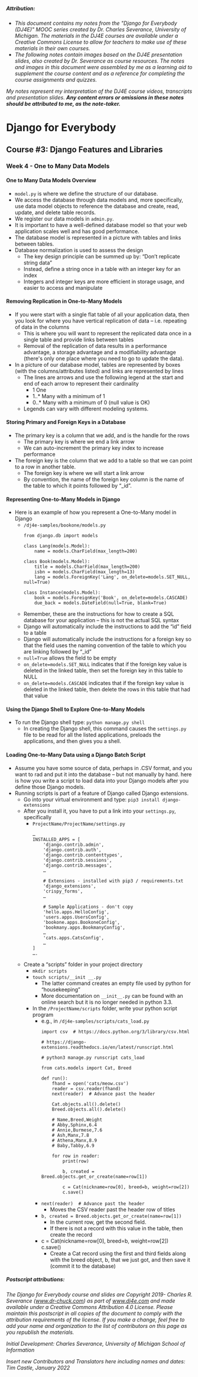 ##### **Attribution:**  
- *This document contains my notes from the "Django for Everybody (DJ4E)" MOOC series created by Dr. Charles Severance, University of Michigan. The materials in the DJ4E courses are available under a Creative Commons License to allow for teachers to make use of these materials in their own courses.*  
- *The following notes contain images based on the DJ4E presentation slides, also created by Dr. Severance as course resources. The notes and images in this document were assembled by me as a learning aid to supplement the course content and as a reference for completing the course assignments and quizzes.*

*My notes represent my interpretation of the DJ4E course videos, transcripts and presentation slides.* ***Any content errors or omissions in these notes should be attributed to me, as the note-taker.***



# Django for Everybody

## Course #3: Django Features and Libraries

### Week 4 - One to Many Data Models

#### One to Many Data Models Overview

-	`model.py` is where we define the structure of our database.
-	We access the database through data models and, more specifically, use data model objects to reference the database and create, read, update, and delete table records.
-	We register our data models in `admin.py`.
-	It is important to have a well-defined database model so that your web application scales well and has good performance.
-	The database model is represented in a picture with tables and links between tables.
-	Database normalization is used to assess the design
    -	The key design principle can be summed up by: “Don’t replicate string data”
    -	Instead, define a string once in a table with an integer key for an index
    -	Integers and integer keys are more efficient in storage usage, and easier to access and manipulate

#### Removing Replication in One-to-Many Models

-	If you were start with a single flat table of all your application data, then you look for where you have vertical replication of data – i.e. repeating of data in the columns
    -	This is where you will want to represent the replicated data once in a single table and provide links between tables
    -	Removal of the replication of data results in a performance advantage, a storage advantage and a modifiability advantage (there's only one place where you need to go to update the data).
-	In a picture of our database model, tables are represented by boxes (with the columns/attributes listed) and links are represented by lines
    -	The lines are arrows and use the following legend at the start and end of each arrow to represent their cardinality
        -	1		One
        -	1..* 	Many with a minimum of 1
        -	0..*	Many with a minimum of 0 (null value is OK)
    -	Legends can vary with different modeling systems.


#### Storing Primary and Foreign Keys in a Database

-	The primary key is a column that we add, and is the handle for the rows
    -	The primary key is where we end a link arrow
    -	We can auto-increment the primary key index to increase performance
-	The foreign key is the column that we add to a table so that we can point to a row in another table.
    -	The foreign key is where we will start a link arrow
    -	By convention, the name of the foreign key column is the name of the table to which it points followed by “_id”.


#### Representing One-to-Many Models in Django

-	Here is an example of how you represent a One-to-Many model in Django
    -	`/dj4e-samples/bookone/models.py`
        ```
        from django.db import models

        class Lang(models.Model):
            name = models.CharField(max_length=200)

        class Book(models.Model):
            title = models.CharField(max_length=200)
            isbn = models.CharField(max_length=13)
            lang = models.ForeignKey('Lang', on_delete=models.SET_NULL, null=True)

        class Instance(models.Model):
            book = models.ForeignKey('Book', on_delete=models.CASCADE)
            due_back = models.DateField(null=True, blank=True)
        ```
    -	Remember, these are the instructions for how to create a SQL database for your application – this is not the actual SQL syntax
    -	Django will automatically include the instructions to add the “id” field to a table
    -	Django will automatically include the instructions for a foreign key so that the field uses the naming convention of the table to which you are linking followed by “_id”
    -	`null=True`  allows the field to be empty
    -	`on_delete=models.SET_NULL` indicates that if the foreign key value is deleted in the linked table, then set the foreign key in this table to NULL
    -	`on_delete=models.CASCADE` indicates that if the foreign key value is deleted in the linked table, then delete the rows in this table that had that value


#### Using the Django Shell to Explore One-to-Many Models

-	To run the Django shell type: `python manage.py shell`
    -	In creating the Django shell, this command causes the `settings.py` file to be read for all the listed applications, preloads the applications, and then gives you a shell.


#### Loading One-to-Many Data using a Django Batch Script

-	Assume you have some source of data, perhaps in .CSV format, and you want to rad and put it into the database – but not manually by hand. here is how you write a script to load data into your Django models after you define those Django models.
-	Running scripts is part of a feature of Django called Django extensions.
    -	Go into your virtual environment and type: `pip3 install django-extensions`
    -	After you install it, you have to put a link into your `settings.py`, specifically
        -	`ProjectName/ProjectName/settings.py`
              ```
              …
              INSTALLED_APPS = [
                  'django.contrib.admin',
                  'django.contrib.auth',
                  'django.contrib.contenttypes',
                  'django.contrib.sessions',
                  'django.contrib.messages',
                  …

                  # Extensions - installed with pip3 / requirements.txt
                  'django_extensions',
                  'crispy_forms',  
                  …

                  # Sample Applications - don't copy
                  'hello.apps.HelloConfig',
                  'users.apps.UsersConfig',
                  'bookone.apps.BookoneConfig',
                  'bookmany.apps.BookmanyConfig',
                  …
                  'cats.apps.CatsConfig',
                  …
              ]
              ….
              ```
    -	Create a “scripts” folder in your project directory
        -	`mkdir scripts`
        -	`touch scripts/__init __.py`
            -	The latter command creates an empty file used by python for “housekeeping”
            -	More documentation on `__init__.py` can be found with an online search but it is no longer needed in python 3.3.
        -	In the `/ProjectName/scripts` folder, write your python script program
            -	e.g., in `/dj4e-samples/scripts/cats_load.py`
                ```
                import csv  # https://docs.python.org/3/library/csv.html

                # https://django-extensions.readthedocs.io/en/latest/runscript.html

                # python3 manage.py runscript cats_load

                from cats.models import Cat, Breed

                def run():
                    fhand = open('cats/meow.csv')
                    reader = csv.reader(fhand)
                    next(reader)  # Advance past the header

                    Cat.objects.all().delete()
                    Breed.objects.all().delete()

                    # Name,Breed,Weight
                    # Abby,Sphinx,6.4
                    # Annie,Burmese,7.6
                    # Ash,Manx,7.8
                    # Athena,Manx,8.9
                    # Baby,Tabby,6.9

                    for row in reader:
                        print(row)

                        b, created = Breed.objects.get_or_create(name=row[1])

                        c = Cat(nickname=row[0], breed=b, weight=row[2])
                        c.save()
                ```
            -	`next(reader)  # Advance past the header`
                -	Moves the CSV reader past the header row of titles
            -	`b, created = Breed.objects.get_or_create(name=row[1])`
                -	In the current row, get the second field.
                -	If there is not a record with this value in the table, then create the record
            -	c = Cat(nickname=row[0], breed=b, weight=row[2])    
            c.save()
                -	Create a Cat record using the first and third fields along with the breed object, b, that we just got, and then save it (commit it to the database)


##### Postscript attributions:

*The Django for Everybody course and slides are Copyright 2019-  Charles R. Severance (www.dr-chuck.com) as part of www.dj4e.com and made available under a Creative Commons Attribution 4.0 License.  Please maintain this postscript in all copies of the document to comply with the attribution requirements of the license.  If you make a change, feel free to add your name and organization to the list of contributors on this page as you republish the materials.*

*Initial Development: Charles Severance, University of Michigan School of Information*

*Insert new Contributors and Translators here including names and dates:*  
*Tim Castle, January 2022*
